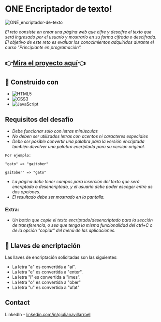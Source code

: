 # ONE Encriptador de texto!

![ONE_encriptador-de-texto](https://github.com/nana-dev-sudo/encriptador-de-texto/assets/172645884/66d32cb1-b3ce-453b-86e9-b44bf9befc11)


_El reto consiste en crear una página web que cifre y descifre el texto que será ingresado por el usuario y mostrarlo en su forma cifrada o descifrada. El objetivo de este reto es evaluar los conocimientos adquiridos durante el curso "Principiante en programación"._


##  👉[Mira el proyecto aquí]()👈

## 🔧 Construido con 

* ![HTML5](https://img.shields.io/badge/html5-%23E34F26.svg?style=for-the-badge&logo=html5&logoColor=white)
* ![CSS3](https://img.shields.io/badge/css3-%231572B6.svg?style=for-the-badge&logo=css3&logoColor=white)
* ![JavaScript](https://img.shields.io/badge/javascript-%23323330.svg?style=for-the-badge&logo=javascript&logoColor=%23F7DF1E)

## Requisitos del desafío 

* _Debe funcionar solo con letras minúsculas_
* _No deben ser utilizados letras con acentos ni caracteres especiales_
* _Debe ser posible convertir una palabra para la versión encriptada también devolver una palabra encriptada para su versión original._
```
Por ejemplo:

"gato" => "gaitober"

gaitober" => "gato"
```

* _La página debe tener campos para inserción del texto que será encriptado o desencriptado, y el usuario debe poder escoger entre as dos opciones._
* _El resultado debe ser mostrado en la pantalla._

### Extra:

* _Un botón que copie el texto encriptado/desencriptado para la sección de transferencia, o sea que tenga la misma funcionalidad del ctrl+C o de la opción "copiar" del menú de las aplicaciones._


## 🔑 Llaves de encriptación

Las llaves de encriptación solicitadas son las siguientes:

* La letra "a" es convertida a "ai".
* La letra "e" es convertida a "enter".
* La letra "i" es convertida a "imes".
* La letra "o" es convertida a "ober"
* La letra "u" es convertida a "ufat"

## Contact
LinkedIn - [linkedin.com/in/giulianavillarroel](https://www.linkedin.com/in/giulianavillarroel) 
